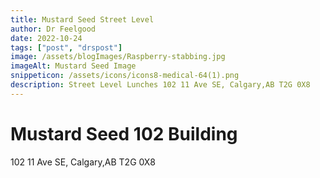```yaml
---
title: Mustard Seed Street Level
author: Dr Feelgood
date: 2022-10-24
tags: ["post", "drspost"]
image: /assets/blogImages/Raspberry-stabbing.jpg
imageAlt: Mustard Seed Image
snippeticon: /assets/icons/icons8-medical-64(1).png
description: Street Level Lunches 102 11 Ave SE, Calgary,AB T2G 0X8
---
```


# Mustard Seed 102 Building

102 11 Ave SE,
Calgary,AB T2G 0X8